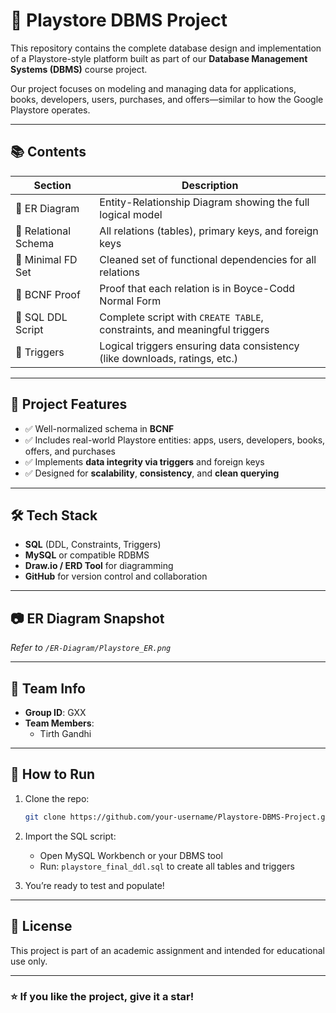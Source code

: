 # 📱 Playstore DBMS Project

This repository contains the complete database design and implementation of a Playstore-style platform built as part of our **Database Management Systems (DBMS)** course project.

Our project focuses on modeling and managing data for applications, books, developers, users, purchases, and offers—similar to how the Google Playstore operates.

---

## 📚 Contents

| Section                     | Description                                                                 |
|----------------------------|-----------------------------------------------------------------------------|
| 🔸 ER Diagram               | Entity-Relationship Diagram showing the full logical model                  |
| 🔸 Relational Schema        | All relations (tables), primary keys, and foreign keys                      |
| 🔸 Minimal FD Set           | Cleaned set of functional dependencies for all relations                    |
| 🔸 BCNF Proof               | Proof that each relation is in Boyce-Codd Normal Form                       |
| 🔸 SQL DDL Script           | Complete script with `CREATE TABLE`, constraints, and meaningful triggers   |
| 🔸 Triggers                 | Logical triggers ensuring data consistency (like downloads, ratings, etc.) |

---

## 📌 Project Features

- ✅ Well-normalized schema in **BCNF**
- ✅ Includes real-world Playstore entities: apps, users, developers, books, offers, and purchases
- ✅ Implements **data integrity via triggers** and foreign keys
- ✅ Designed for **scalability**, **consistency**, and **clean querying**

---

## 🛠️ Tech Stack

- **SQL** (DDL, Constraints, Triggers)
- **MySQL** or compatible RDBMS
- **Draw.io / ERD Tool** for diagramming
- **GitHub** for version control and collaboration

---

## 📷 ER Diagram Snapshot

_Refer to `/ER-Diagram/Playstore_ER.png`_

---

## 👥 Team Info

- **Group ID**: GXX  
- **Team Members**:
  - Tirth Gandhi 

---

## 📝 How to Run

1. Clone the repo:
   ```bash
   git clone https://github.com/your-username/Playstore-DBMS-Project.git
   ```

2. Import the SQL script:
   - Open MySQL Workbench or your DBMS tool
   - Run: `playstore_final_ddl.sql` to create all tables and triggers

3. You’re ready to test and populate!

---

## 📄 License

This project is part of an academic assignment and intended for educational use only.

---

### ⭐ If you like the project, give it a star!
